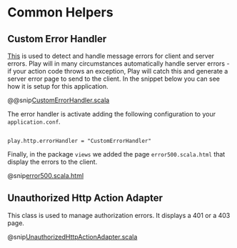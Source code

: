 # Common Helpers

## Custom Error Handler

[This](https://www.playframework.com/documentation/2.6.x/ScalaErrorHandling) is used to detect and handle message errors for client and server errors.
Play will in many circumstances automatically handle server errors - if your action code throws an exception, 
Play will catch this and generate a server error page to send to the client.
In the snippet below you can see how it is setup for this application.

@@snip[CustomErrorHandler.scala](./../../app/controllers/CustomErrorHandler.scala)

The error handler is activate adding the following configuration to your `application.conf`.

```hocon

play.http.errorHandler = "CustomErrorHandler"
```

Finally, in the package `views` we added the page `error500.scala.html` that display the errors to the client.

@snip[error500.scala.html](./../views/error500.scala.html)


## Unauthorized Http Action Adapter

This class is used to manage authorization errors. It displays a 401 or a 403 page.

@snip[UnauthorizedHttpActionAdapter.scala](../controllers/UnauthorizedHttpActionAdapter.scala)